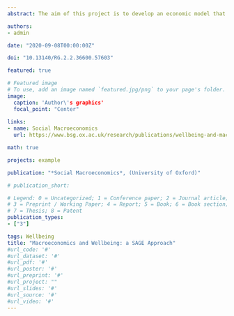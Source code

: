 ```yaml
---
abstract: The aim of this project is to develop an economic model that improves on existing ones in capturing wellbeing outcomes stemming from economic shocks. The premise is that personal welfare depends on more than just preference satisfaction and that the other determinants, which are affected by economic choices may not be captured by standard models. A theoretical approach for representing wellbeing more completely, the SAGE framework, is presented as the basis for this analysis and adapted to a Bewley-class model. Some parameters are derived from data while others are calibrated in an equilibrium state, and then a modest productivity shock is simulated to understand how groups in different wealth categories respond and what the wellbeing implications are. While the model needs further development, the results follow some general patterns observed in economic data and offer insights into behaviour of the different wealth groups, including a decoupling of personal welfare dimensions following a productivity shock. In general, the introduction of wellbeing into the model shows promise for future development that better encompasses the motivations of groups and their responses to changes in their economic environments.

authors:
- admin

date: "2020-09-08T00:00:00Z"

doi: "10.13140/RG.2.2.36600.57603"

featured: true

# Featured image
# To use, add an image named `featured.jpg/png` to your page's folder. 
image:
  caption: 'Author\'s graphics'
  focal_point: "Center"
  
links:
- name: Social Macroeconomics
  url: https://www.bsg.ox.ac.uk/research/publications/wellbeing-and-macroeconomics-sage-approach

math: true

projects: example

publication: "*Social Macroeconomics*, (University of Oxford)"

# publication_short: 

# Legend: 0 = Uncategorized; 1 = Conference paper; 2 = Journal article;
# 3 = Preprint / Working Paper; 4 = Report; 5 = Book; 6 = Book section;
# 7 = Thesis; 8 = Patent
publication_types:
- ["3"]

tags: Wellbeing
title: "Macroeconomics and Wellbeing: a SAGE Approach"
#url_code: '#'
#url_dataset: '#'
#url_pdf: '#'
#url_poster: '#'
#url_preprint: '#'
#url_project: ""
#url_slides: '#'
#url_source: '#'
#url_video: '#'
---
```


